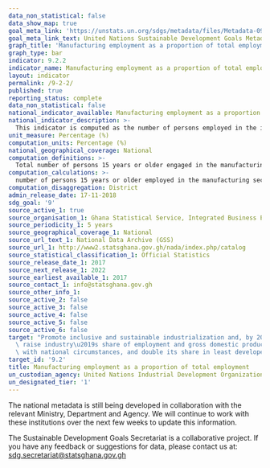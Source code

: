 ```yaml
---
data_non_statistical: false
data_show_map: true
goal_meta_link: 'https://unstats.un.org/sdgs/metadata/files/Metadata-09-02-02.pdf '
goal_meta_link_text: United Nations Sustainable Development Goals Metadata (PDF 323 KB)
graph_title: 'Manufacturing employment as a proportion of total employment'
graph_type: bar
indicator: 9.2.2
indicator_name: Manufacturing employment as a proportion of total employment
layout: indicator
permalink: /9-2-2/
published: true
reporting_status: complete
data_non_statistical: false
national_indicator_available: Manufacturing employment as a proportion of total employment
national_indicator_description: >-
  This indicator is computed as the number of persons employed in the industry sector divided by total employment. Employed persons are defined as all those of working age who, during a short reference period, were engaged in any activity to produce goods or provide services for pay or profit. The industry sector comprises mining and quarrying, manufacturing, construction and public utilities (electricity, gas and water).
unit_measure: Percentage (%)
computation_units: Percentage (%)
national_geographical_coverage: National
computation_definitions: >-
  Total number of persons 15 years or older engaged in the manufacturing sector as a percentage of total employment. Employed persons are defined as all those of working age who, during a short reference period, were engaged in any activity to produce goods or provide services for pay or profit. Employed persons in industry sector comprises of employed persons in mining and quarrying, manufacturing, construction and public utilities (electricity, gas and water).
computation_calculations: >-
  number of persons 15 years or older employed in the manufacturing sector divided by total persons 15 years or older employed and multiplied by 100
computation_disaggregation: District
admin_release_date: 17-11-2018
sdg_goal: '9'
source_active_1: true
source_organisation_1: Ghana Statistical Service, Integrated Business Establishments Survey Phase 1, 2016
source_periodicity_1: 5 years 
source_geographical_coverage_1: National
source_url_text_1: National Data Archive (GSS)
source_url_1: http://www2.statsghana.gov.gh/nada/index.php/catalog
source_statistical_classification_1: Official Statistics
source_release_date_1: 2017
source_next_release_1: 2022
source_earliest_available_1: 2017
source_contact_1: info@statsghana.gov.gh
source_other_info_1:
source_active_2: false
source_active_3: false
source_active_4: false
source_active_5: false
source_active_6: false
target: "Promote inclusive and sustainable industrialization and, by 2030, significantly\
  \ raise industry\u2019s share of employment and gross domestic product, in line\
  \ with national circumstances, and double its share in least developed countries"
target_id: '9.2'
title: Manufacturing employment as a proportion of total employment
un_custodian_agency: United Nations Industrial Development Organization (UNIDO)
un_designated_tier: '1'
---
```

The national metadata is still being developed in collaboration with the relevant Ministry, Department and Agency.  We will continue to work with these institutions over the next few weeks to update this information.

The Sustainable Development Goals Secretariat is a collaborative project. If you have any feedback or suggestions for data, please contact us at: sdg.secretariat@statsghana.gov.gh
